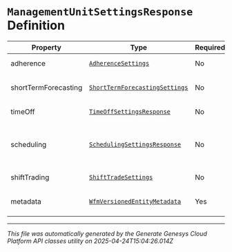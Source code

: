 # `ManagementUnitSettingsResponse` Definition

| Property | Type | Required | Description |
|----------|------|----------|-------------|
| adherence | [`AdherenceSettings`](adherencesettings-definition.md) | No | Adherence settings for this management unit |
| shortTermForecasting | [`ShortTermForecastingSettings`](shorttermforecastingsettings-definition.md) | No | Short term forecasting settings for this management unit |
| timeOff | [`TimeOffSettingsResponse`](timeoffsettingsresponse-definition.md) | No | Time off request settings for this management unit |
| scheduling | [`SchedulingSettingsResponse`](schedulingsettingsresponse-definition.md) | No | Scheduling settings for this management unit. These settings are only available if you have the permission wfm:managementUnit:view |
| shiftTrading | [`ShiftTradeSettings`](shifttradesettings-definition.md) | No | Shift trade settings for this management unit |
| metadata | [`WfmVersionedEntityMetadata`](wfmversionedentitymetadata-definition.md) | Yes | Version info metadata for the associated management unit |

---

*This file was automatically generated by the Generate Genesys Cloud Platform API classes utility on 2025-04-24T15:04:26.014Z*